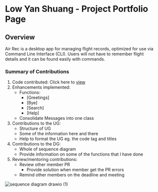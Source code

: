 # Low Yan Shuang - Project Portfolio Page

## Overview
Air Rec is a desktop app for managing flight records, optimized for use via Command Line Interface (CLI). 
Users will not have to remember flight details and it can be found easily with commands.

### Summary of Contributions
1. Code contributed: Click here to [view](https://nus-tic4001-ay2122s1.github.io/tp-dashboard/?search=&sort=groupTitle&sortWithin=title&since=2021-09-17&timeframe=commit&mergegroup=&groupSelect=groupByRepos&breakdown=false&tabOpen=true&tabType=authorship&tabAuthor=lowyanshuang&tabRepo=AY2122S1-TIC4001-F18-5%2Ftp%5Bmaster%5D&authorshipIsMergeGroup=false&authorshipFileTypes=docs~functional-code~test-code&authorshipIsBinaryFileTypeChecked=false)
2. Enhancements implemented:
   * Functions:
       * [Greetings]
       * [Bye]
       * [Search]
       * [Help]
   * Consolidate Messages into one class
3. Contributions to the UG:
   * Structure of UG
   * Some of the information here and there
   * Help to format the UG eg. the code tag and titles
4. Contributions to the DG:
   * Whole of sequence diagram
   * Provide information on some of the functions that I have done
5. Review/mentoring contributions:
   * Review other member PR
     * Provide solution when member get the PR errors
   * Remind other members on the deadline and meeting

![sequence diagram drawio (1)](https://user-images.githubusercontent.com/54314980/140071853-ff64cdd3-3445-4f71-b2bd-4e96229589f9.png)
